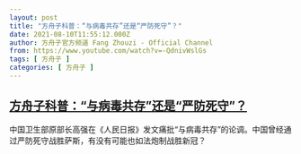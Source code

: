 ```yaml
---
layout: post
title: "方舟子科普：“与病毒共存”还是“严防死守”？"
date: 2021-08-10T11:55:12.000Z
author: 方舟子官方频道 Fang Zhouzi - Official Channel
from: https://www.youtube.com/watch?v=-QdnivWslGs
tags: [ 方舟子 ]
categories: [ 方舟子 ]
---
```

<!--1628596512000-->
[方舟子科普：“与病毒共存”还是“严防死守”？](https://www.youtube.com/watch?v=-QdnivWslGs)
------

<div>
中国卫生部原部长高强在《人民日报》发文痛批“与病毒共存”的论调。中国曾经通过严防死守战胜萨斯，有没有可能也如法炮制战胜新冠？
</div>
